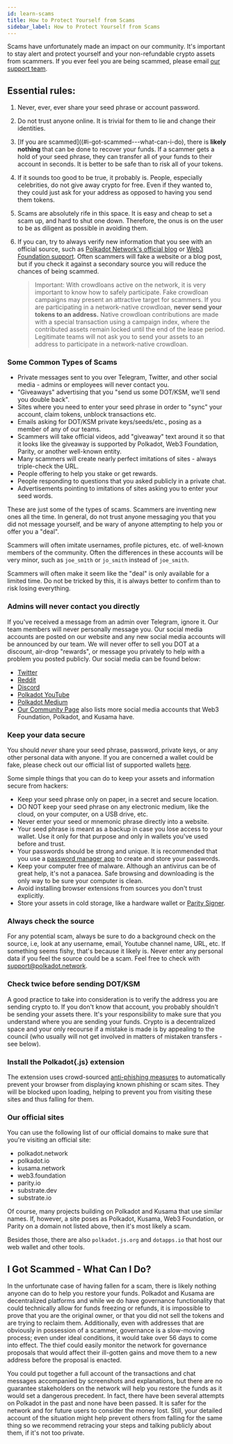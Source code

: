 ```yaml
---
id: learn-scams
title: How to Protect Yourself from Scams
sidebar_label: How to Protect Yourself from Scams
---
```


Scams have unfortunately made an impact on our community. It's important to stay alert and protect
yourself and your non-refundable crypto assets from scammers. If you ever feel you are being
scammed, please email [our support team](mailto:support@web3.foundation).

## Essential rules:

1. Never, ever, ever share your seed phrase or account password.
2. Do not trust anyone online. It is trivial for them to lie and change their identities.
3. [If you are scammed]((#i-got-scammed---what-can-i-do), there is **likely nothing** that can be done to
   recover your funds. If a scammer gets a hold of your seed phrase, they can transfer all of your
   funds to their account in seconds. It is better to be safe than to risk all of your tokens.
4. If it sounds too good to be true, it probably is. People, especially celebrities, do not give
   away crypto for free. Even if they wanted to, they could just ask for your address as opposed to
   having you send them tokens.
5. Scams are absolutely rife in this space. It is easy and cheap to set a scam up, and hard to shut
   one down. Therefore, the onus is on the user to be as diligent as possible in avoiding them.
6. If you can, try to always verify new information that you see with an official source, such as
   [Polkadot Network's official blog](community) or
   [Web3 Foundation support](mailto:support@polkadot.network). Often scammers will fake a website or
   a blog post, but if you check it against a secondary source you will reduce the chances of being
   scammed.
   
   > Important: With crowdloans active on the network, it is very important to know how to safely participate.
   > Fake crowdloan campaigns may present an attractive target for scammers. If you are participating in a 
   > network-native crowdloan, **never send your tokens to an address.** 
   > Native crowdloan contributions are made with a special transaction using a campaign index, where the 
   > contributed assets remain locked until the end of the lease period. Legitimate teams will not ask you 
   > to send your assets to an address to participate in a network-native crowdloan.

### Some Common Types of Scams

- Private messages sent to you over Telegram, Twitter, and other social media - admins or employees
  will never contact you.
- "Giveaways" advertising that you "send us some DOT/KSM, we'll send you double back".
- Sites where you need to enter your seed phrase in order to "sync" your account, claim tokens,
  unblock transactions etc.
- Emails asking for DOT/KSM private keys/seeds/etc., posing as a member of any of our teams.
- Scammers will take official videos, add "giveaway" text around it so that it looks like the
  giveaway is supported by Polkadot, Web3 Foundation, Parity, or another well-known entity.
- Many scammers will create nearly perfect imitations of sites - always triple-check the URL.
- People offering to help you stake or get rewards.
- People responding to questions that you asked publicly in a private chat.
- Advertisements pointing to imitations of sites asking you to enter your seed words.

These are just some of the types of scams. Scammers are inventing new ones all the time. In general,
do not trust anyone messaging you that you did not message yourself, and be wary of anyone
attempting to help you or offer you a "deal".

Scammers will often imitate usernames, profile pictures, etc. of well-known members of the
community. Often the differences in these accounts will be very minor, such as `joe_sm1th` or
`jo_smith` instead of `joe_smith`.

Scammers will often make it seem like the "deal" is only available for a limited time. Do not be
tricked by this, it is always better to confirm than to risk losing everything.

### Admins will never contact you directly

If you've received a message from an admin over Telegram, ignore it. Our team members will never
personally message you. Our social media accounts are posted on our website and any new social media
accounts will be announced by our team. We will never offer to sell you DOT at a discount, air-drop
"rewards", or message you privately to help with a problem you posted publicly. Our social media can
be found below:

- [Twitter](https://twitter.com/Polkadot)
- [Reddit](https://www.reddit.com/r/polkadot)
- [Discord](https://discord.gg/wGUDt2p)
- [Polkadot YouTube](https://www.youtube.com/channel/UCB7PbjuZLEba_znc7mEGNgw)
- [Polkadot Medium](https://medium.com/polkadot-network)
- [Our Community Page](community) also lists more social media accounts that Web3 Foundation,
  Polkadot, and Kusama have.

### Keep your data secure

You should _never_ share your seed phrase, password, private keys, or any other personal data with
anyone. If you are concerned a wallet could be fake, please check out our official list of supported
wallets [here](build-wallets).

Some simple things that you can do to keep your assets and information secure from hackers:

- Keep your seed phrase only on paper, in a secret and secure location.
- DO NOT keep your seed phrase on any electronic medium, like the cloud, on your computer, on a USB
  drive, etc.
- Never enter your seed or mnemonic phrase directly into a website.
- Your seed phrase is meant as a backup in case you lose access to your wallet. Use it only for that
  purpose and only in wallets you've used before and trust.
- Your passwords should be strong and unique. It is recommended that you use a
  [password manager app](https://www.howtogeek.com/141500/why-you-should-use-a-password-manager-and-how-to-get-started/)
  to create and store your passwords.
- Keep your computer free of malware. Although an antivirus can be of great help, it's not a
  panacea. Safe browsing and downloading is the only way to be sure your computer is clean.
- Avoid installing browser extensions from sources you don't trust explicitly.
- Store your assets in cold storage, like a hardware wallet or
  [Parity Signer](https://www.parity.io/signer/).

### Always check the source

For any potential scam, always be sure to do a background check on the source, i.e, look at any
username, email, Youtube channel name, URL, etc. If something seems fishy, that's because it likely
is. Never enter any personal data if you feel the source could be a scam. Feel free to check with
[support@polkadot.network](mailto:support@web3.foundation).

### Check twice before sending DOT/KSM

A good practice to take into consideration is to verify the address you are sending crypto to. If you
don't know that account, you probably shouldn't be sending your assets there. It's your
responsibility to make sure that you understand where you are sending your funds. Crypto is a
decentralized space and your only recourse if a mistake is made is by appealing to the council (who
usually will not get involved in matters of mistaken transfers - see below).

### Install the Polkadot{.js} extension

The extension uses crowd-sourced [anti-phishing measures](https://polkadot.js.org/phishing/) to
automatically prevent your browser from displaying known phishing or scam sites. They will be
blocked upon loading, helping to prevent you from visiting these sites and thus falling for them.

### Our official sites

You can use the following list of our official domains to make sure that you're visiting an official
site:

- polkadot.network
- polkadot.io
- kusama.network
- web3.foundation
- parity.io
- substrate.dev
- substrate.io

Of course, many projects building on Polkadot and Kusama that use similar names. If,
however, a site poses as Polkadot, Kusama, Web3 Foundation, or Parity on a domain not listed above,
then it's most likely a scam.

Besides those, there are also `polkadot.js.org` and `dotapps.io` that host our web wallet and other
tools.

## I Got Scammed - What Can I Do?

In the unfortunate case of having fallen for a scam, there is likely nothing anyone can do to help
you restore your funds. Polkadot and Kusama are decentralized platforms and while we do have
governance functionality that could technically allow for funds freezing or refunds, it is
impossible to prove that you are the original owner, or that you did not sell the tokens and are
trying to reclaim them. Additionally, even with addresses that are obviously in possession of a
scammer, governance is a slow-moving process; even under ideal conditions, it would take over 56
days to come into effect. The thief could easily monitor the network for governance proposals that
would affect their ill-gotten gains and move them to a new address before the proposal is enacted.

You could put together a full account of the transactions and chat messages accompanied by
screenshots and explanations, but there are no guarantee stakeholders on the network will help you
restore the funds as it would set a dangerous precedent. In fact, there have been several attempts
on Polkadot in the past and none have been passed. It is safer for the network and for future users
to consider the money lost. Still, your detailed account of the situation might help prevent others from 
falling for the same thing so we recommend retracing your steps
and talking publicly about them, if it's not too private.
